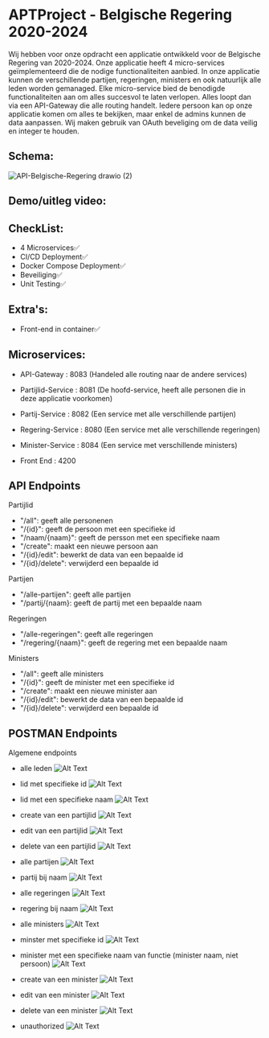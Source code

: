 # APTProject - Belgische Regering 2020-2024

Wij hebben voor onze opdracht een applicatie ontwikkeld voor de Belgische Regering van 2020-2024. Onze applicatie heeft 4 micro-services geïmplementeerd die de nodige functionaliteiten aanbied. In onze applicatie kunnen de verschillende partijen, regeringen, ministers en ook natuurlijk alle leden worden gemanaged. Elke micro-service bied de benodigde functionaliteiten aan om alles succesvol te laten verlopen. Alles loopt dan via een API-Gateway die alle routing handelt. Iedere persoon kan op onze applicatie komen om alles te bekijken, maar enkel de admins kunnen de data aanpassen. Wij maken gebruik van OAuth beveliging om de data veilig en integer te houden.

## Schema:
![API-Belgische-Regering drawio (2)](https://github.com/user-attachments/assets/56da6fa9-d002-47f6-8600-2db6da746b37)

## Demo/uitleg video:

## CheckList:
- 4 Microservices✅
- CI/CD Deployment✅
- Docker Compose Deployment✅
- Beveiliging✅
- Unit Testing✅

## Extra's:
- Front-end in container✅

## Microservices:
- API-Gateway : 8083 (Handeled alle routing naar de andere services)
- Partijlid-Service : 8081 (De hoofd-service, heeft alle personen die in deze applicatie voorkomen)
- Partij-Service : 8082 (Een service met alle verschillende partijen)
- Regering-Service : 8080 (Een service met alle verschillende regeringen)
- Minister-Service : 8084 (Een service met verschillende ministers)

- Front End : 4200

## API Endpoints
Partijlid
- "/all": geeft alle personenen
- "/{id}": geeft de persoon met een specifieke id
- "/naam/{naam}": geeft de persson met een specifieke naam
- "/create": maakt een nieuwe persoon aan
- "/{id}/edit": bewerkt de data van een bepaalde id
- "/{id}/delete": verwijderd een bepaalde id

Partijen
- "/alle-partijen": geeft alle partijen
- "/partij/{naam}: geeft de partij met een bepaalde naam

Regeringen
- "/alle-regeringen": geeft alle regeringen
- "/regering/{naam}": geeft de regering met een bepaalde naam

Ministers
- "/all": geeft alle ministers
- "/{id}": geeft de minister met een specifieke id
- "/create": maakt een nieuwe minister aan
- "/{id}/edit": bewerkt de data van een bepaalde id
- "/{id}/delete": verwijderd een bepaalde id

## POSTMAN Endpoints
Algemene endpoints

- alle leden
![Alt Text](Images/Alle-Leden.png)

- lid met specifieke id
![Alt Text](Images/LidId.png)

- lid met een specifieke naam
![Alt Text](Images/PartijlidNaam.png)

- create van een partijlid
![Alt Text](Images/CreatingLid.png)

- edit van een partijlid
![Alt Text](Images/EditLid.png)

- delete van een partijlid
![Alt Text](Images/DeleteLid.png)

- alle partijen
![Alt Text](Images/Alle-Partijen.png)

- partij bij naam
![Alt Text](Images/PartijNaam.png)

- alle regeringen
![Alt Text](Images/Alle-Regeringen.png)

- regering bij naam
![Alt Text](Images/RegeringNaam.png)

- alle ministers
![Alt Text](Images/Alle-Ministers.png)

- minster met specifieke id
![Alt Text](Images/MinisterId.png)

- minister met een specifieke naam van functie (minister naam, niet persoon)
![Alt Text](Images/MinisterNaam.png)

- create van een minister
![Alt Text](Images/MinisterCreate.png)

- edit van een minister
![Alt Text](Images/MinisterEdit.png)

- delete van een minister
![Alt Text](Images/MinisterDelete.png)

- unauthorized
![Alt Text](Images/Unauthorized.png)
